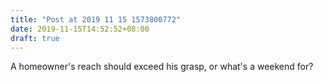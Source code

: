 ```yaml
---
title: "Post at 2019 11 15 1573800772"
date: 2019-11-15T14:52:52+08:00
draft: true
---
```


A homeowner's reach should exceed his grasp, or what's a weekend for?
